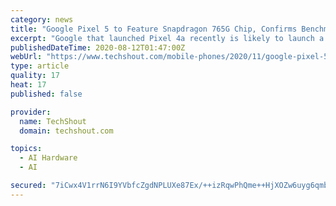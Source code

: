 ```yaml
---
category: news
title: "Google Pixel 5 to Feature Snapdragon 765G Chip, Confirms Benchmark Listing"
excerpt: "Google that launched Pixel 4a recently is likely to launch a premium mid-range phone Pixel 5 fueled by the Snapdragon 765G and 8GB RAM. The Google Pixel 5"
publishedDateTime: 2020-08-12T01:47:00Z
webUrl: "https://www.techshout.com/mobile-phones/2020/11/google-pixel-5-to-feature-snapdragon-765g-chip-confirms-benchmark-listing/"
type: article
quality: 17
heat: 17
published: false

provider:
  name: TechShout
  domain: techshout.com

topics:
  - AI Hardware
  - AI

secured: "7iCwx4V1rrN6I9YVbfcZgdNPLUXe87Ex/++izRqwPhQme++HjXOZw6uyg6qmbndkC9a/Zf62UwUb0Um4OkmJuZ9OsuHVVz5ypnZ168W3j6Km1+nyCJeTVd7UFxxRzlra+DPQYwMsi8ey/28nmCF4VlwAdi9gMFgx4d5HHqTTrf11C3Dur/+eBr2JByJHSLtk8WdsPcJ5GwHTrmTrj8bYP/bdDP75W8sR9iv+QTtl6hNdcw4irdJHZNDGysTM9SVPRDIBv3vZOxM6SEAWDgY99/lqINzjcInqnk8alIbjSXS4fFyRgHuM/Nm72fVOQf71J8tF6+yfeAOq5ZlfLyAlLA==;NNaZz6RDLq0gUm+YYV66Tg=="
---
```


